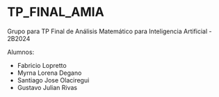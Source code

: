# TP_FINAL_AMIA

Grupo para TP Final de Análisis Matemático para Inteligencia Artificial - 2B2024

Alumnos:
* Fabricio Lopretto
* Myrna Lorena Degano
* Santiago Jose Olaciregui
* Gustavo Julian Rivas
  